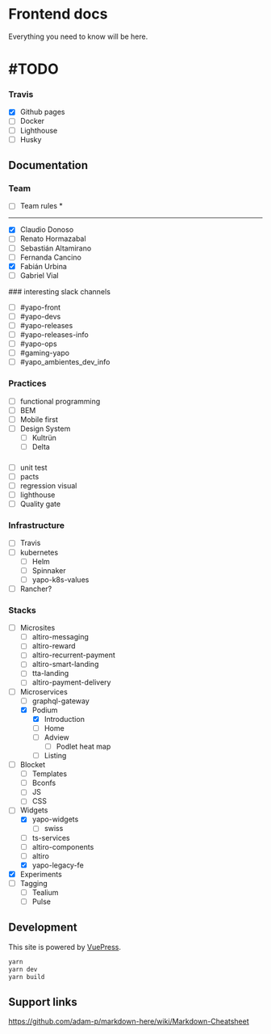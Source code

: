 # Frontend docs

Everything you need to know will be here.

# #TODO

### Travis
- [x] Github pages
- [ ] Docker
- [ ] Lighthouse
- [ ] Husky

## Documentation

### Team

- [ ] Team rules *
---
- [X] Claudio Donoso
- [ ] Renato Hormazabal
- [ ] Sebastián Altamirano
- [ ] Fernanda Cancino
- [X] Fabián Urbina
- [ ] Gabriel Vial

### interesting slack channels
- [ ] #yapo-front
- [ ] #yapo-devs
- [ ] #yapo-releases
- [ ] #yapo-releases-info
- [ ] #yapo-ops
- [ ] #gaming-yapo
- [ ] #yapo_ambientes_dev_info

### Practices
- [ ] functional programming
- [ ] BEM
- [ ] Mobile first
- [ ] Design System
  - [ ] Kultrün
  - [ ] Delta

### 
- [ ] unit test
- [ ] pacts
- [ ] regression visual
- [ ] lighthouse
- [ ] Quality gate

### Infrastructure
- [ ] Travis
- [ ] kubernetes
  - [ ] Helm
  - [ ] Spinnaker
  - [ ] yapo-k8s-values
- [ ] Rancher?

### Stacks
- [ ] Microsites
    - [ ] altiro-messaging
    - [ ] altiro-reward
    - [ ] altiro-recurrent-payment
    - [ ] altiro-smart-landing
    - [ ] tta-landing
    - [ ] altiro-payment-delivery
- [ ] Microservices
  - [ ] graphql-gateway
  - [x] Podium
    - [x] Introduction
    - [ ] Home
    - [ ] Adview
      - [ ] Podlet heat map
    - [ ] Listing
- [ ] Blocket
  - [ ] Templates
  - [ ] Bconfs
  - [ ] JS
  - [ ] CSS
- [ ] Widgets
  - [x] yapo-widgets
    - [ ] swiss
  - [ ] ts-services
  - [ ] altiro-components
  - [ ] altiro
  - [x] yapo-legacy-fe
- [x] Experiments
- [ ] Tagging
  - [ ] Tealium
  - [ ] Pulse

## Development

This site is powered by [VuePress](https://vuepress.vuejs.org/).

``` bash
yarn
yarn dev
yarn build
```

## Support links

https://github.com/adam-p/markdown-here/wiki/Markdown-Cheatsheet
